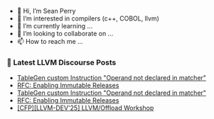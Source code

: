 - 👋 Hi, I’m Sean Perry
- 👀 I’m interested in compilers (c++, COBOL, llvm)
- 🌱 I’m currently learning ...
- 💞️ I’m looking to collaborate on ...
- 📫 How to reach me ...

<!---
s66perry/s66perry is a ✨ special ✨ repository because its `README.md` (this file) appears on your GitHub profile.
You can click the Preview link to take a look at your changes.
--->
### 📕 Latest LLVM Discourse Posts

<!-- DISCOURSE-LLVM:START -->
- [TableGen custom Instruction &quot;Operand not declared in matcher&quot;](https://discourse.llvm.org/t/tablegen-custom-instruction-operand-not-declared-in-matcher/87532#post_8)
- [RFC: Enabling Immutable Releases](https://discourse.llvm.org/t/rfc-enabling-immutable-releases/88351#post_9)
- [TableGen custom Instruction &quot;Operand not declared in matcher&quot;](https://discourse.llvm.org/t/tablegen-custom-instruction-operand-not-declared-in-matcher/87532#post_7)
- [RFC: Enabling Immutable Releases](https://discourse.llvm.org/t/rfc-enabling-immutable-releases/88351#post_8)
- [[CFP][LLVM-DEV&#39;25]  LLVM/Offload Workshop](https://discourse.llvm.org/t/cfp-llvm-dev25-llvm-offload-workshop/88352#post_1)
<!-- DISCOURSE-LLVM:END -->
